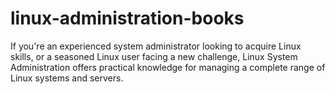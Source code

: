 # linux-administration-books
If you're an experienced system administrator looking to acquire Linux skills, or a seasoned Linux user facing a new challenge, Linux System Administration offers practical knowledge for managing a complete range of Linux systems and servers.

